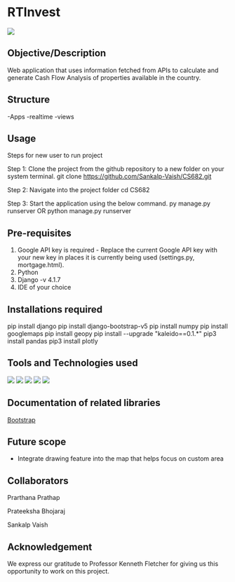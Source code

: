 # RTInvest

<img src="https://img.shields.io/badge/Version-v1.0-blue.svg?logo=LOGO">

## Objective/Description
Web application that uses information fetched from APIs to calculate and generate Cash Flow Analysis of properties available in the country.

## Structure
-Apps
-realtime
-views

## Usage
Steps for new user to run project 

Step 1: Clone the project from the github repository to a new folder on your system terminal.
git clone https://github.com/Sankalp-Vaish/CS682.git

Step 2: Navigate into the project folder
cd CS682

Step 3: Start the application using the below command.
py manage.py runserver
OR
python manage.py runserver

## Pre-requisites
1. Google API key is required - Replace the current Google API key with your new key in places it is currently being used (settings.py, mortgage.html).
2. Python
3. Django -v 4.1.7
4. IDE of your choice

## Installations required

pip install django
pip install django-bootstrap-v5
pip install numpy
pip install googlemaps
pip install geopy
pip install --upgrade "kaleido==0.1.*"
pip3 install pandas
pip3 install plotly

## Tools and Technologies used

<img src="https://img.shields.io/badge/HTML-v5-blue.svg?logo=LOGO">
<img src="https://img.shields.io/badge/CSS-v3-blue.svg?logo=LOGO">
<img src="https://img.shields.io/badge/Django-v4.2-blue.svg?logo=LOGO">
<img src="https://img.shields.io/badge/Bootstrap-v4.2-blue.svg?logo=LOGO">
<img src="https://img.shields.io/badge/VSCode-v1.77-blue.svg?logo=LOGO">

## Documentation of related libraries

[Bootstrap](https://getbootstrap.com/)

## Future scope
* Integrate drawing feature into the map that helps focus on custom area


## Collaborators
Prarthana Prathap

Prateeksha Bhojaraj

Sankalp Vaish

## Acknowledgement
We express our gratitude to Professor Kenneth Fletcher for giving us this opportunity to work on this project.
